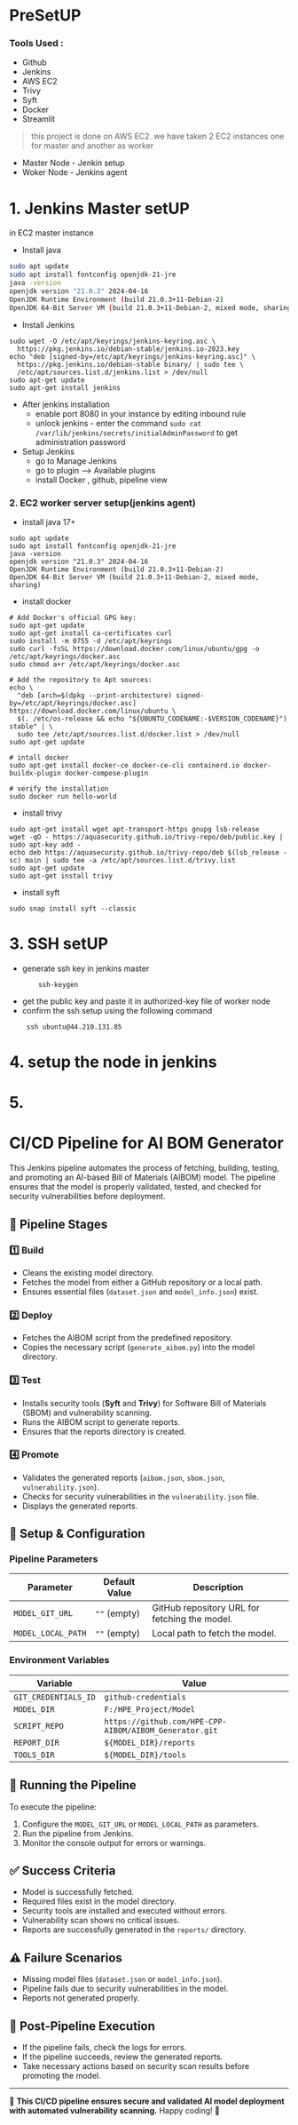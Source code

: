 # PreSetUP
### Tools Used :
- Github
- Jenkins
- AWS EC2
- Trivy
- Syft
- Docker
- Streamlit


> this project is done on AWS EC2. we have taken 2 EC2 instances one for master and another as worker
- Master Node - Jenkin setup
- Woker Node - Jenkins agent

# 1. Jenkins Master setUP
in EC2 master instance 
- Install java
```BASH
sudo apt update
sudo apt install fontconfig openjdk-21-jre
java -version
openjdk version "21.0.3" 2024-04-16
OpenJDK Runtime Environment (build 21.0.3+11-Debian-2)
OpenJDK 64-Bit Server VM (build 21.0.3+11-Debian-2, mixed mode, sharing)
```
- Install Jenkins
```
sudo wget -O /etc/apt/keyrings/jenkins-keyring.asc \
  https://pkg.jenkins.io/debian-stable/jenkins.io-2023.key
echo "deb [signed-by=/etc/apt/keyrings/jenkins-keyring.asc]" \
  https://pkg.jenkins.io/debian-stable binary/ | sudo tee \
  /etc/apt/sources.list.d/jenkins.list > /dev/null
sudo apt-get update
sudo apt-get install jenkins
```
- After jenkins installation
  - enable port 8080 in your instance by editing inbound rule
  - unlock jenkins - enter the command ``` sudo cat /var/lib/jenkins/secrets/initialAdminPassword ``` to get administration password
- Setup Jenkins
  - go to Manage Jenkins
  - go to plugin --> Available plugins
  - install Docker , github, pipeline view
 ### 2. EC2 worker server setup(jenkins agent)
 - install java 17+
```
sudo apt update
sudo apt install fontconfig openjdk-21-jre
java -version
openjdk version "21.0.3" 2024-04-16
OpenJDK Runtime Environment (build 21.0.3+11-Debian-2)
OpenJDK 64-Bit Server VM (build 21.0.3+11-Debian-2, mixed mode, sharing)
```
 - install docker
```
# Add Docker's official GPG key:
sudo apt-get update
sudo apt-get install ca-certificates curl
sudo install -m 0755 -d /etc/apt/keyrings
sudo curl -fsSL https://download.docker.com/linux/ubuntu/gpg -o /etc/apt/keyrings/docker.asc
sudo chmod a+r /etc/apt/keyrings/docker.asc

# Add the repository to Apt sources:
echo \
  "deb [arch=$(dpkg --print-architecture) signed-by=/etc/apt/keyrings/docker.asc] https://download.docker.com/linux/ubuntu \
  $(. /etc/os-release && echo "${UBUNTU_CODENAME:-$VERSION_CODENAME}") stable" | \
  sudo tee /etc/apt/sources.list.d/docker.list > /dev/null
sudo apt-get update

# intall docker
sudo apt-get install docker-ce docker-ce-cli containerd.io docker-buildx-plugin docker-compose-plugin

# verify the installation
sudo docker run hello-world
```
 - install trivy
```
sudo apt-get install wget apt-transport-https gnupg lsb-release
wget -qO - https://aquasecurity.github.io/trivy-repo/deb/public.key | sudo apt-key add -
echo deb https://aquasecurity.github.io/trivy-repo/deb $(lsb_release -sc) main | sudo tee -a /etc/apt/sources.list.d/trivy.list
sudo apt-get update
sudo apt-get install trivy
```
 - install syft
```
sudo snap install syft --classic
```
# 3. SSH setUP
- generate ssh key in jenkins master
  ```
      ssh-keygen
  ```
- get the public key and paste it in authorized-key file of worker node
- confirm the ssh setup using the following command
  ```
   ssh ubuntu@44.210.131.85   
   ```
# 4. setup the node in jenkins


# 5. 
  

# CI/CD Pipeline for AI BOM Generator

This Jenkins pipeline automates the process of fetching, building, testing, and promoting an AI-based Bill of Materials (AIBOM) model. The pipeline ensures that the model is properly validated, tested, and checked for security vulnerabilities before deployment.

## 📌 Pipeline Stages

### 1️⃣ **Build**

- Cleans the existing model directory.
- Fetches the model from either a GitHub repository or a local path.
- Ensures essential files (`dataset.json` and `model_info.json`) exist.

### 2️⃣ **Deploy**

- Fetches the AIBOM script from the predefined repository.
- Copies the necessary script (`generate_aibom.py`) into the model directory.

### 3️⃣ **Test**

- Installs security tools (**Syft** and **Trivy**) for Software Bill of Materials (SBOM) and vulnerability scanning.
- Runs the AIBOM script to generate reports.
- Ensures that the reports directory is created.

### 4️⃣ **Promote**

- Validates the generated reports (`aibom.json`, `sbom.json`, `vulnerability.json`).
- Checks for security vulnerabilities in the `vulnerability.json` file.
- Displays the generated reports.

## 🔧 **Setup & Configuration**

### **Pipeline Parameters**

| Parameter          | Default Value | Description                                   |
| ------------------ | ------------- | --------------------------------------------- |
| `MODEL_GIT_URL`    | `""` (empty)  | GitHub repository URL for fetching the model. |
| `MODEL_LOCAL_PATH` | `""` (empty)  | Local path to fetch the model.                |

### **Environment Variables**

| Variable             | Value                                                  |
| -------------------- | ------------------------------------------------------ |
| `GIT_CREDENTIALS_ID` | `github-credentials`                                   |
| `MODEL_DIR`          | `F:/HPE_Project/Model`                                 |
| `SCRIPT_REPO`        | `https://github.com/HPE-CPP-AIBOM/AIBOM_Generator.git` |
| `REPORT_DIR`         | `${MODEL_DIR}/reports`                                 |
| `TOOLS_DIR`          | `${MODEL_DIR}/tools`                                   |

## 🚀 **Running the Pipeline**

To execute the pipeline:

1. Configure the `MODEL_GIT_URL` or `MODEL_LOCAL_PATH` as parameters.
2. Run the pipeline from Jenkins.
3. Monitor the console output for errors or warnings.

## ✅ **Success Criteria**

- Model is successfully fetched.
- Required files exist in the model directory.
- Security tools are installed and executed without errors.
- Vulnerability scan shows no critical issues.
- Reports are successfully generated in the `reports/` directory.

## ⚠️ **Failure Scenarios**

- Missing model files (`dataset.json` or `model_info.json`).
- Pipeline fails due to security vulnerabilities in the model.
- Reports not generated properly.

## 📝 **Post-Pipeline Execution**

- If the pipeline fails, check the logs for errors.
- If the pipeline succeeds, review the generated reports.
- Take necessary actions based on security scan results before promoting the model.

---

🚀 **This CI/CD pipeline ensures secure and validated AI model deployment with automated vulnerability scanning.** Happy coding! 🎯

